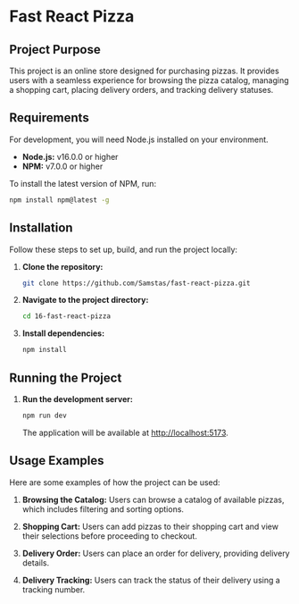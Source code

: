 # Fast React Pizza


## Project Purpose

This project is an online store designed for purchasing pizzas. It provides users with a seamless experience for browsing the pizza catalog, managing a shopping cart, placing delivery orders, and tracking delivery statuses.

## Requirements

For development, you will need Node.js installed on your environment.

- **Node.js:** v16.0.0 or higher  
- **NPM:** v7.0.0 or higher

To install the latest version of NPM, run:
```sh
npm install npm@latest -g
```

## Installation

Follow these steps to set up, build, and run the project locally:

1. **Clone the repository:**
    ```sh
    git clone https://github.com/Samstas/fast-react-pizza.git
    ```

2. **Navigate to the project directory:**
    ```sh
    cd 16-fast-react-pizza
    ```

3. **Install dependencies:**
    ```sh
    npm install
    ```

## Running the Project

1. **Run the development server:**
    ```sh
    npm run dev
    ```
    The application will be available at [http://localhost:5173](http://localhost:5173).



## Usage Examples

Here are some examples of how the project can be used:

1. **Browsing the Catalog:**
   Users can browse a catalog of available pizzas, which includes filtering and sorting options.

2. **Shopping Cart:**
   Users can add pizzas to their shopping cart and view their selections before proceeding to checkout.

3. **Delivery Order:**
   Users can place an order for delivery, providing delivery details.

4. **Delivery Tracking:**
   Users can track the status of their delivery using a tracking number.

